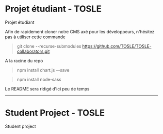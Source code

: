 # Projet étudiant - TOSLE
Projet étudiant

Afin de rapidement cloner notre CMS axé pour les développeurs, n'hésitez pas à utiliser cette commande
> git clone --recurse-submodules https://github.com/TOSLE/TOSLE-collaborators.git

A la racine du repo
> npm install chart.js --save

> npm install node-sass
 
Le README sera ridigé d'ici peu de temps
__________________________

# Student Project - TOSLE
Student project
